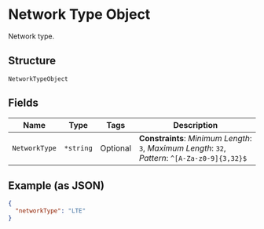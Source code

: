 
# Network Type Object

Network type.

## Structure

`NetworkTypeObject`

## Fields

| Name | Type | Tags | Description |
|  --- | --- | --- | --- |
| `NetworkType` | `*string` | Optional | **Constraints**: *Minimum Length*: `3`, *Maximum Length*: `32`, *Pattern*: `^[A-Za-z0-9]{3,32}$` |

## Example (as JSON)

```json
{
  "networkType": "LTE"
}
```

